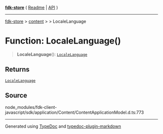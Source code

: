 [**fdk-store**](../../../README.md) ( [Readme](../../../README.md) \| [API](../../../API.md) )

---

[fdk-store](../../../API.md) > [content](../../README.md) > [<internal>](../README.md) > LocaleLanguage

# Function: LocaleLanguage()

> **LocaleLanguage**(): [`LocaleLanguage`](../type-aliases/type-alias.LocaleLanguage.md)

## Returns

[`LocaleLanguage`](../type-aliases/type-alias.LocaleLanguage.md)

## Source

node_modules/fdk-client-javascript/sdk/application/Content/ContentApplicationModel.d.ts:773

---

Generated using [TypeDoc](https://typedoc.org/) and [typedoc-plugin-markdown](https://www.npmjs.com/package/typedoc-plugin-markdown)
